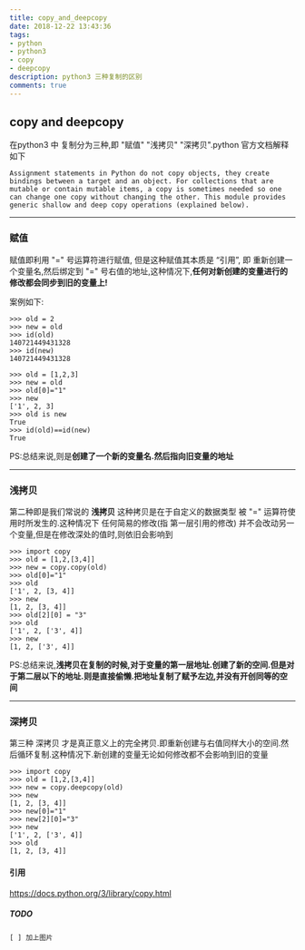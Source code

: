 ```yaml
---
title: copy_and_deepcopy
date: 2018-12-22 13:43:36
tags:
- python
- python3
- copy
- deepcopy
description: python3 三种复制的区别
comments: true
---
```

## copy and deepcopy
在python3 中 复制分为三种,即 "赋值" "浅拷贝" "深拷贝".python 官方文档解释如下
```text
Assignment statements in Python do not copy objects, they create bindings between a target and an object. For collections that are mutable or contain mutable items, a copy is sometimes needed so one can change one copy without changing the other. This module provides generic shallow and deep copy operations (explained below).
```

---
### 赋值
赋值即利用 "=" 号运算符进行赋值, 但是这种赋值其本质是 “引用”, 即 重新创建一个变量名,然后绑定到 "=" 号右值的地址,这种情况下,**任何对新创建的变量进行的修改都会同步到旧的变量上!**

案例如下:
```python3
>>> old = 2
>>> new = old
>>> id(old)
140721449431328
>>> id(new)
140721449431328

>>> old = [1,2,3]
>>> new = old
>>> old[0]="1"
>>> new
['1', 2, 3]
>>> old is new
True
>>> id(old)==id(new)
True
```
PS:总结来说,则是**创建了一个新的变量名.然后指向旧变量的地址**

---
### 浅拷贝
第二种即是我们常说的 **浅拷贝** 这种拷贝是在于自定义的数据类型 被 "=" 运算符使用时所发生的.这种情况下 任何简易的修改(指 第一层引用的修改) 并不会改动另一个变量,但是在修改深处的值时,则依旧会影响到
```python3
>>> import copy
>>> old = [1,2,[3,4]]
>>> new = copy.copy(old)
>>> old[0]="1"
>>> old
['1', 2, [3, 4]]
>>> new
[1, 2, [3, 4]]
>>> old[2][0] = "3"
>>> old
['1', 2, ['3', 4]]
>>> new
[1, 2, ['3', 4]]
```
PS:总结来说,**浅拷贝在复制的时候,对于变量的第一层地址.创建了新的空间.但是对于第二层以下的地址.则是直接偷懒.把地址复制了赋予左边,并没有开创同等的空间**

---
### 深拷贝
第三种 深拷贝 才是真正意义上的完全拷贝.即重新创建与右值同样大小的空间.然后循环复制.这种情况下.新创建的变量无论如何修改都不会影响到旧的变量

```python3
>>> import copy
>>> old = [1,2,[3,4]]
>>> new = copy.deepcopy(old)
>>> new
[1, 2, [3, 4]]
>>> new[0]="1"
>>> new[2][0]="3"
>>> new
['1', 2, ['3', 4]]
>>> old
[1, 2, [3, 4]]
```

#### 引用
https://docs.python.org/3/library/copy.html
##### TODO
    [ ] 加上图片